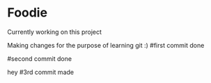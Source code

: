 # Foodie
Currently working on this project

Making changes for the purpose of learning git :)
#first commit done

#second commit done

hey
#3rd commit made